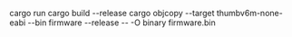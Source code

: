 cargo run
cargo build --release
cargo objcopy --target thumbv6m-none-eabi --bin firmware --release -- -O binary firmware.bin